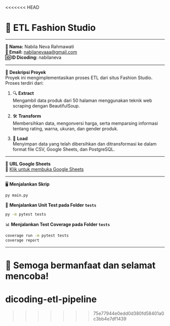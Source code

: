 <<<<<<< HEAD
# 👗 ETL Fashion Studio

---

**👤 Nama:** Nabila Neva Rahmawati  
**📧 Email:** nabilanevaaa@gmail.com  
**🆔 ID Dicoding:** nabilaneva

---

📌 **Deskripsi Proyek**  
Proyek ini mengimplementasikan proses ETL dari situs Fashion Studio. Proses terdiri dari:

1. 🔍 **Extract**  
   Mengambil data produk dari 50 halaman menggunakan teknik web scraping dengan BeautifulSoup.  

2. 🛠️ **Transform**  
   Membersihkan data, mengonversi harga, serta memparsing informasi tentang rating, warna, ukuran, dan gender produk.  

3. 💾 **Load**  
   Menyimpan data yang telah dibersihkan dan ditransformasi ke dalam format file CSV, Google Sheets, dan PostgreSQL.

---

📄 **URL Google Sheets**  
🔗 [Klik untuk membuka Google Sheets](https://docs.google.com/spreadsheets/d/1IOVeiHOGHQjBYp48RIzMm1IhYb3HAW4j9P69DpFB-VE/edit?usp=sharing)

---

🖥️ **Menjalankan Skrip**  
```bash
py main.py
```

🧪 **Menjalankan Unit Test pada Folder `tests`**  
```bash
py -m pytest tests
```

📊 **Menjalankan Test Coverage pada Folder `tests`**  
```bash
coverage run -m pytest tests
coverage report
```

---

🚀 Semoga bermanfaat dan selamat mencoba!
=======
# dicoding-etl-pipeline
>>>>>>> 75e77944e0edd0d380fd58401a0c3bb4e7df1439

